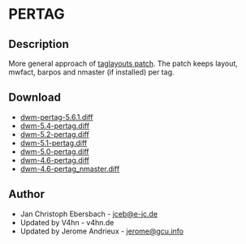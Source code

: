 # PERTAG #

## Description ##

More general approach of [taglayouts patch][3]. The patch keeps layout, mwfact, barpos and nmaster (if
installed) per tag.

## Download ##
 * [dwm-pertag-5.6.1.diff][8]
 * [dwm-5.4-pertag.diff][7]
 * [dwm-5.2-pertag.diff][6]
 * [dwm-5.1-pertag.diff][5]
 * [dwm-5.0-pertag.diff][4]
 * [dwm-4.6-pertag.diff][1]
 * [dwm-4.6-pertag_nmaster.diff][2]

## Author ##

 * Jan Christoph Ebersbach - <jceb@e-jc.de>
 * Updated by V4hn - v4hn.de
 * Updated by Jerome Andrieux - <jerome@gcu.info>

[1]: http://www.e-jc.de/dwm/4.6/current/dwm-4.6-pertag.diff
[2]: http://www.e-jc.de/dwm/4.6/current/dwm-4.6-pertag_nmaster.diff
[3]: /dwm/patches/taglayouts.html
[4]: http://www.e-jc.de/dwm/5.0/current/dwm-5.0-pertag.diff
[5]: http://v4hn.de/patches/dwm-5.1-pertag.diff
[6]: http://dwm.suckless.org/patches/historical/dwm-5.2-pertag.diff
[7]: http://dwm.suckless.org/patches/historical/dwm-5.4-pertag.diff
[8]: http://dwm.suckless.org/patches/historical/dwm-pertag-5.6.1.diff
